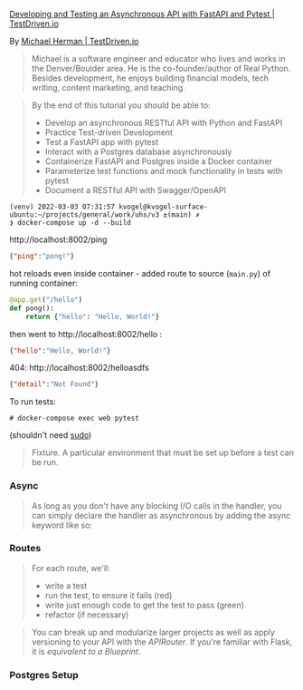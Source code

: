 
[Developing and Testing an Asynchronous API with FastAPI and Pytest | TestDriven.io ](https://testdriven.io/blog/fastapi-crud/)

By [Michael Herman | TestDriven.io ](https://testdriven.io/authors/herman/)
>Michael is a software engineer and educator who lives and works in the Denver/Boulder area. He is the co-founder/author of Real Python. Besides development, he enjoys building financial models, tech writing, content marketing, and teaching.

>By the end of this tutorial you should be able to:
>* Develop an asynchronous RESTful API with Python and FastAPI
>* Practice Test-driven Development
>* Test a FastAPI app with pytest
>* Interact with a Postgres database asynchronously
>* Containerize FastAPI and Postgres inside a Docker container
>* Parameterize test functions and mock functionality in tests with pytest
>* Document a RESTful API with Swagger/OpenAPI


```
(venv) 2022-03-03 07:31:57 kvogel@kvogel-surface-ubuntu:~/projects/general/work/uhs/v3 ±(main) ✗
❯ docker-compose up -d --build
```

http://localhost:8002/ping
```json
{"ping":"pong!"}
```

hot reloads even inside container - added route to source (`main.py`) of running container:
```py
@app.get("/hello")
def pong():
    return {"hello": "Hello, World!"}
```
then went to http://localhost:8002/hello :
```json
{"hello":"Hello, World!"}
```
404: http://localhost:8002/helloasdfs
```json
{"detail":"Not Found"}
```

To run tests:
```
# docker-compose exec web pytest
```
(shouldn't need [sudo](file:///home/kvogel/projects/general/dev/devops/docker/docker-sudo.md))


>Fixture. A particular environment that must be set up before a test can be run.

### Async

>As long as you don't have any blocking I/O calls in the handler, you can simply declare the handler as asynchronous by adding the async keyword like so:

### Routes

>For each route, we'll:
>* write a test
>* run the test, to ensure it fails (red)
>* write just enough code to get the test to pass (green)
>* refactor (if necessary)

>You can break up and modularize larger projects as well as apply versioning to your API with the *APIRouter*.
>If you're familiar with Flask, it is *equivalent to a Blueprint*.

### Postgres Setup

